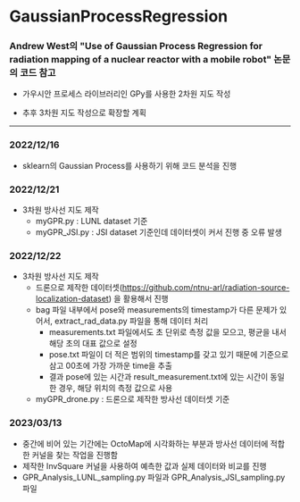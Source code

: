 
# GaussianProcessRegression
### Andrew West의 "Use of Gaussian Process Regression for radiation mapping of a nuclear reactor with a mobile robot" 논문의 코드 참고

- 가우시안 프로세스 라이브러리인 GPy를 사용한 2차원 지도 작성

- 추후 3차원 지도 작성으로 확장할 계획

-------------

### 2022/12/16
- sklearn의 Gaussian Process를 사용하기 위해 코드 분석을 진행

### 2022/12/21
- 3차원 방사선 지도 제작
  - myGPR.py : LUNL dataset 기준
  - myGPR_JSI.py : JSI dataset 기준인데 데이터셋이 커서 진행 중 오류 발생

### 2022/12/22
- 3차원 방사선 지도 제작
  - 드론으로 제작한 데이터셋(https://github.com/ntnu-arl/radiation-source-localization-dataset) 을 활용해서 진행
  - bag 파일 내부에서 pose와 measurements의 timestamp가 다른 문제가 있어서, extract_rad_data.py 파일을 통해 데이터 처리
    - measurements.txt 파일에서도 초 단위로 측정 값을 모으고, 평균을 내서 해당 초의 대표 값으로 설정
    - pose.txt 파일이 더 적은 범위의 timestamp를 갖고 있기 때문에 기준으로 삼고 00초에 가장 가까운 time을 추출
    - 결과 pose에 있는 시간과 result_measurement.txt에 있는 시간이 동일한 경우, 해당 위치의 측정 값으로 사용
  - myGPR_drone.py : 드론으로 제작한 방사선 데이터셋 기준

### 2023/03/13
- 중간에 비어 있는 기간에는 OctoMap에 시각화하는 부분과 방사선 데이터에 적합한 커널을 찾는 작업을 진행함
- 제작한 InvSquare 커널을 사용하여 예측한 값과 실제 데이터와 비교를 진행
- GPR_Analysis_LUNL_sampling.py 파일과 GPR_Analysis_JSI_sampling.py 파일